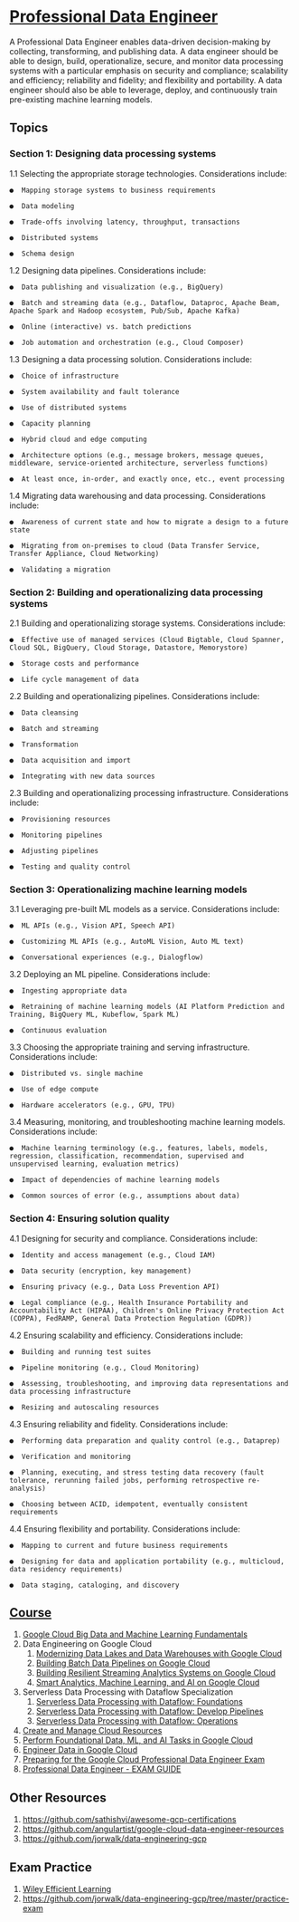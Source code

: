 # [Professional Data Engineer](https://cloud.google.com/certification/guides/data-engineer)

A Professional Data Engineer enables data-driven decision-making by collecting, transforming, and publishing data. A data engineer should be able to design, build, operationalize, secure, and monitor data processing systems with a particular emphasis on security and compliance; scalability and efficiency; reliability and fidelity; and flexibility and portability. A data engineer should also be able to leverage, deploy, and continuously train pre-existing machine learning models.

## Topics

### Section 1: Designing data processing systems

1.1 Selecting the appropriate storage technologies. Considerations include:

    ●  Mapping storage systems to business requirements

    ●  Data modeling

    ●  Trade-offs involving latency, throughput, transactions

    ●  Distributed systems

    ●  Schema design

1.2 Designing data pipelines. Considerations include:

    ●  Data publishing and visualization (e.g., BigQuery)

    ●  Batch and streaming data (e.g., Dataflow, Dataproc, Apache Beam, Apache Spark and Hadoop ecosystem, Pub/Sub, Apache Kafka)

    ●  Online (interactive) vs. batch predictions

    ●  Job automation and orchestration (e.g., Cloud Composer)

1.3 Designing a data processing solution. Considerations include:

    ●  Choice of infrastructure

    ●  System availability and fault tolerance

    ●  Use of distributed systems

    ●  Capacity planning

    ●  Hybrid cloud and edge computing

    ●  Architecture options (e.g., message brokers, message queues, middleware, service-oriented architecture, serverless functions)

    ●  At least once, in-order, and exactly once, etc., event processing

1.4 Migrating data warehousing and data processing. Considerations include:

    ●  Awareness of current state and how to migrate a design to a future state

    ●  Migrating from on-premises to cloud (Data Transfer Service, Transfer Appliance, Cloud Networking)

    ●  Validating a migration

### Section 2: Building and operationalizing data processing systems

2.1 Building and operationalizing storage systems. Considerations include:

    ●  Effective use of managed services (Cloud Bigtable, Cloud Spanner, Cloud SQL, BigQuery, Cloud Storage, Datastore, Memorystore)

    ●  Storage costs and performance

    ●  Life cycle management of data

2.2 Building and operationalizing pipelines. Considerations include:

    ●  Data cleansing

    ●  Batch and streaming

    ●  Transformation

    ●  Data acquisition and import

    ●  Integrating with new data sources

2.3 Building and operationalizing processing infrastructure. Considerations include:

    ●  Provisioning resources

    ●  Monitoring pipelines

    ●  Adjusting pipelines

    ●  Testing and quality control

### Section 3: Operationalizing machine learning models

3.1 Leveraging pre-built ML models as a service. Considerations include:

    ●  ML APIs (e.g., Vision API, Speech API)

    ●  Customizing ML APIs (e.g., AutoML Vision, Auto ML text)

    ●  Conversational experiences (e.g., Dialogflow)

3.2 Deploying an ML pipeline. Considerations include:

    ●  Ingesting appropriate data

    ●  Retraining of machine learning models (AI Platform Prediction and Training, BigQuery ML, Kubeflow, Spark ML)

    ●  Continuous evaluation

3.3 Choosing the appropriate training and serving infrastructure. Considerations include:

    ●  Distributed vs. single machine

    ●  Use of edge compute

    ●  Hardware accelerators (e.g., GPU, TPU)

3.4 Measuring, monitoring, and troubleshooting machine learning models. Considerations include:

    ●  Machine learning terminology (e.g., features, labels, models, regression, classification, recommendation, supervised and unsupervised learning, evaluation metrics)

    ●  Impact of dependencies of machine learning models

    ●  Common sources of error (e.g., assumptions about data)

### Section 4: Ensuring solution quality

4.1 Designing for security and compliance. Considerations include:

    ●  Identity and access management (e.g., Cloud IAM)

    ●  Data security (encryption, key management)

    ●  Ensuring privacy (e.g., Data Loss Prevention API)

    ●  Legal compliance (e.g., Health Insurance Portability and Accountability Act (HIPAA), Children's Online Privacy Protection Act (COPPA), FedRAMP, General Data Protection Regulation (GDPR))

4.2 Ensuring scalability and efficiency. Considerations include:

    ●  Building and running test suites

    ●  Pipeline monitoring (e.g., Cloud Monitoring)

    ●  Assessing, troubleshooting, and improving data representations and data processing infrastructure

    ●  Resizing and autoscaling resources

4.3 Ensuring reliability and fidelity. Considerations include:

    ●  Performing data preparation and quality control (e.g., Dataprep)

    ●  Verification and monitoring

    ●  Planning, executing, and stress testing data recovery (fault tolerance, rerunning failed jobs, performing retrospective re-analysis)

    ●  Choosing between ACID, idempotent, eventually consistent requirements

4.4 Ensuring flexibility and portability. Considerations include:

    ●  Mapping to current and future business requirements

    ●  Designing for data and application portability (e.g., multicloud, data residency requirements)

    ●  Data staging, cataloging, and discovery


## [Course](https://partner.cloudskillsboost.google/course_templates/244)

1. [Google Cloud Big Data and Machine Learning Fundamentals](https://partner.cloudskillsboost.google/course_templates/3)
2. Data Engineering on Google Cloud
    1. [Modernizing Data Lakes and Data Warehouses with Google Cloud](https://partner.cloudskillsboost.google/course_templates/54)
    2. [Building Batch Data Pipelines on Google Cloud](https://partner.cloudskillsboost.google/course_templates/53)
    3. [Building Resilient Streaming Analytics Systems on Google Cloud](https://partner.cloudskillsboost.google/course_templates/52)
    4. [Smart Analytics, Machine Learning, and AI on Google Cloud](https://partner.cloudskillsboost.google/course_templates/55)
3. Serverless Data Processing with Dataflow Specialization
    1. [Serverless Data Processing with Dataflow: Foundations](https://partner.cloudskillsboost.google/course_templates/218)
    2. [Serverless Data Processing with Dataflow: Develop Pipelines](https://partner.cloudskillsboost.google/course_templates/229)
    3. [Serverless Data Processing with Dataflow: Operations](https://partner.cloudskillsboost.google/course_templates/264)
4. [Create and Manage Cloud Resources](https://partner.cloudskillsboost.google/quests/120)
5. [Perform Foundational Data, ML, and AI Tasks in Google Cloud](https://partner.cloudskillsboost.google/quests/117)
6. [Engineer Data in Google Cloud](https://partner.cloudskillsboost.google/quests/132)
7. [Preparing for the Google Cloud Professional Data Engineer Exam](https://partner.cloudskillsboost.google/course_templates/72)
8. [Professional Data Engineer - EXAM GUIDE](https://cloud.google.com/certification/guides/data-engineer)


## Other Resources
1. https://github.com/sathishvj/awesome-gcp-certifications
2. https://github.com/angulartist/google-cloud-data-engineer-resources
3. https://github.com/jorwalk/data-engineering-gcp


## Exam Practice
1. [Wiley Efficient Learning](https://app.efficientlearning.com/my-account/?source=WELLogin)
2. https://github.com/jorwalk/data-engineering-gcp/tree/master/practice-exam